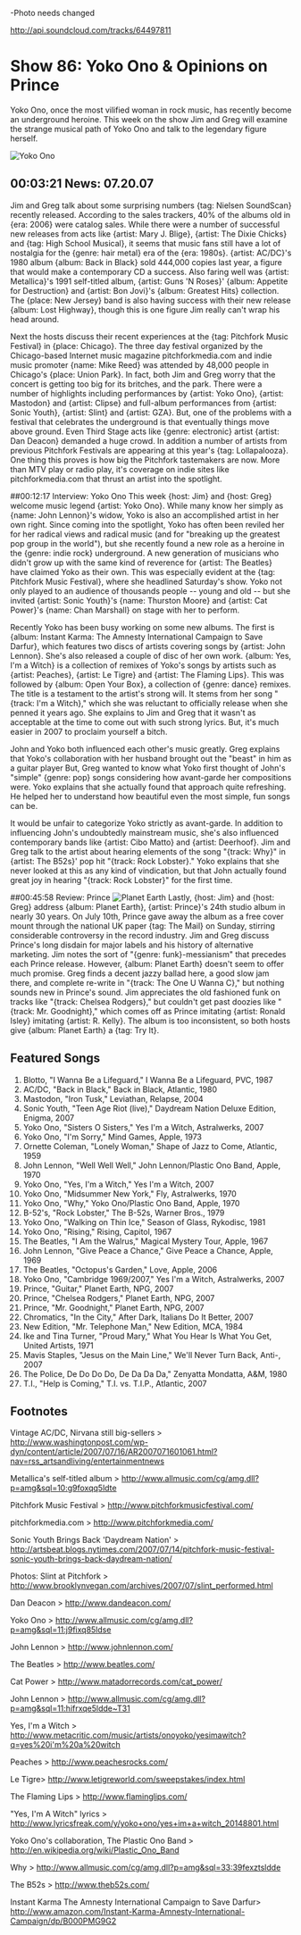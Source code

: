 

-Photo needs changed

http://api.soundcloud.com/tracks/64497811

# Show 86: Yoko Ono & Opinions on Prince
Yoko Ono, once the most vilified woman in rock music, has recently become an underground heroine. This week on the show Jim and Greg will examine the strange musical path of Yoko Ono and talk to the legendary figure herself.

![Yoko Ono](http://static.soundopinions.org/images/2007/yokoono.jpg)

## 00:03:21 News: 07.20.07
Jim and Greg talk about some surprising numbers {tag: Nielsen SoundScan} recently released. According to the sales trackers, 40% of the albums old in {era: 2006} were catalog sales. While there were a number of successful new releases from acts like {artist: Mary J. Blige}, {artist: The Dixie Chicks} and {tag: High School Musical}, it seems that music fans still have a lot of nostalgia for the {genre: hair metal} era of the {era: 1980s}. {artist: AC/DC}'s 1980 album {album: Back in Black} sold 444,000 copies last year, a figure that would make a contemporary CD a success. Also faring well was {artist: Metallica}'s 1991 self-titled album, {artist: Guns 'N Roses}' {album: Appetite for Destruction} and {artist: Bon Jovi}'s {album: Greatest Hits} collection. The {place: New Jersey} band is also having success with their new release {album: Lost Highway}, though this is one figure Jim really can't wrap his head around.

Next the hosts discuss their recent experiences at the {tag: Pitchfork Music Festival} in {place: Chicago}. The three day festival organized by the Chicago-based Internet music magazine pitchforkmedia.com and indie music promoter {name: Mike Reed} was attended by 48,000 people in Chicago's {place: Union Park}. In fact, both Jim and Greg worry that the concert is getting too big for its britches, and the park. There were a number of highlights including performances by {artist: Yoko Ono}, {artist: Mastodon} and {artist: Clipse} and full-album performances from {artist: Sonic Youth}, {artist: Slint} and {artist: GZA}. But, one of the problems with a festival that celebrates the underground is that eventually things move above ground. Even Third Stage acts like {genre: electronic} artist {artist: Dan Deacon} demanded a huge crowd. In addition a number of artists from previous Pitchfork Festivals are appearing at this year's {tag: Lollapalooza}. One thing this proves is how big the Pitchfork tastemakers are now. More than MTV play or radio play, it's coverage on indie sites like pitchforkmedia.com that thrust an artist into the spotlight.

##00:12:17 Interview: Yoko Ono
This week {host: Jim} and {host: Greg} welcome music legend {artist: Yoko Ono}. While many know her simply as {name: John Lennon}'s widow, Yoko is also an accomplished artist in her own right. Since coming into the spotlight, Yoko has often been reviled her for her radical views and radical music (and for "breaking up the greatest pop group in the world"), but she recently found a new role as a heroine in the {genre: indie rock} underground. A new generation of musicians who didn't grow up with the same kind of reverence for {artist: The Beatles} have claimed Yoko as their own. This was especially evident at the {tag: Pitchfork Music Festival}, where she headlined Saturday's show. Yoko not only played to an audience of thousands people -- young and old -- but she invited {artist: Sonic Youth}'s {name: Thurston Moore} and {artist: Cat Power}'s {name: Chan Marshall} on stage with her to perform.

Recently Yoko has been busy working on some new albums. The first is {album: Instant Karma: The Amnesty International Campaign to Save Darfur}, which features two discs of artists covering songs by {artist: John Lennon}. She's also released a couple of disc of her own work. {album: Yes, I'm a Witch} is a collection of remixes of Yoko's songs by artists such as {artist: Peaches}, {artist: Le Tigre} and {artist: The Flaming Lips}. This was followed by {album: Open Your Box}, a collection of {genre: dance} remixes. The title is a testament to the artist's strong will. It stems from her song "{track: I'm a Witch}," which she was reluctant to officially release when she penned it years ago. She explains to Jim and Greg that it wasn't as acceptable at the time to come out with such strong lyrics. But, it's much easier in 2007 to proclaim yourself a bitch.

John and Yoko both influenced each other's music greatly. Greg explains that Yoko's collaboration with her husband brought out the "beast" in him as a guitar player But, Greg wanted to know what Yoko first thought of John's "simple" {genre: pop} songs considering how avant-garde her compositions were. Yoko explains that she actually found that approach quite refreshing. He helped her to understand how beautiful even the most simple, fun songs can be.

It would be unfair to categorize Yoko strictly as avant-garde. In addition to influencing John's undoubtedly mainstream music, she's also influenced contemporary bands like {artist: Cibo Matto} and {artist: Deerhoof}. Jim and Greg talk to the artist about hearing elements of the song "{track: Why}" in {artist: The B52s}' pop hit "{track: Rock Lobster}." Yoko explains that she never looked at this as any kind of vindication, but that John actually found great joy in hearing "{track: Rock Lobster}" for the first time.

##00:45:58 Review: Prince
![Planet Earth](https://sound-images.s3.amazonaws.com/images/2016/planet%20earth%20prince.jpg)
Lastly, {host: Jim} and {host: Greg} address {album: Planet Earth}, {artist: Prince}'s 24th studio album in nearly 30 years. On July 10th, Prince gave away the album as a free cover mount through the national UK paper {tag: The Mail} on Sunday, stirring considerable controversy in the record industry. Jim and Greg discuss Prince's long disdain for major labels and his history of alternative marketing. Jim notes the sort of "{genre: funk}-messianism" that  precedes each Prince release. However, {album: Planet Earth} doesn't seem to offer much promise. Greg finds a decent jazzy ballad here, a good slow jam there, and complete re-write in "{track: The One U Wanna C}," but nothing sounds new in Prince's sound. Jim appreciates the old fashioned funk on tracks like "{track: Chelsea Rodgers}," but couldn't get past doozies like "{track: Mr. Goodnight}," which comes off as Prince imitating {artist: Ronald Isley} imitating {artist: R. Kelly}. The album is too inconsistent, so both hosts give {album: Planet Earth} a {tag: Try It}.

## Featured Songs
1. Blotto, "I Wanna Be a Lifeguard," I Wanna Be a Lifeguard, PVC, 1987
2. AC/DC, "Back in Black," Back in Black, Atlantic, 1980
3. Mastodon, "Iron Tusk," Leviathan, Relapse, 2004
4. Sonic Youth, "Teen Age Riot (live)," Daydream Nation Deluxe Edition, Enigma, 2007
5. Yoko Ono, "Sisters O Sisters," Yes I'm a Witch, Astralwerks, 2007
6. Yoko Ono, "I'm Sorry," Mind Games, Apple, 1973
7. Ornette Coleman, "Lonely Woman," Shape of Jazz to Come, Atlantic, 1959
8. John Lennon, "Well Well Well," John Lennon/Plastic Ono Band, Apple, 1970
9. Yoko Ono, "Yes, I'm a Witch," Yes I'm a Witch, 2007
10. Yoko Ono, "Midsummer New York," Fly, Astralwerks, 1970
11. Yoko Ono, "Why," Yoko Ono/Plastic Ono Band, Apple, 1970
12. B-52's, "Rock Lobster," The B-52s, Warner Bros., 1979
13. Yoko Ono, "Walking on Thin Ice," Season of Glass, Rykodisc, 1981
14. Yoko Ono, "Rising," Rising, Capitol, 1967
15. The Beatles, "I Am the Walrus," Magical Mystery Tour, Apple, 1967
16. John Lennon, "Give Peace a Chance," Give Peace a Chance, Apple, 1969
17. The Beatles, "Octopus's Garden," Love, Apple, 2006
18. Yoko Ono, "Cambridge 1969/2007," Yes I'm a Witch, Astralwerks, 2007
19. Prince, "Guitar," Planet Earth, NPG, 2007
20. Prince, "Chelsea Rodgers," Planet Earth, NPG, 2007
21. Prince, "Mr. Goodnight," Planet Earth, NPG, 2007
22. Chromatics, "In the City," After Dark, Italians Do It Better, 2007
23. New Edition, "Mr. Telephone Man," New Edition, MCA, 1984
24. Ike and Tina Turner, "Proud Mary," What You Hear Is What You Get, United Artists, 1971
25. Mavis Staples, "Jesus on the Main Line," We'll Never Turn Back, Anti-, 2007
26. The Police, De Do Do Do, De Da Da Da," Zenyatta Mondatta, A&M, 1980
27. T.I., "Help is Coming," T.I. vs. T.I.P., Atlantic, 2007

## Footnotes

Vintage AC/DC, Nirvana still big-sellers > http://www.washingtonpost.com/wp-dyn/content/article/2007/07/16/AR2007071601061.html?nav=rss_artsandliving/entertainmentnews

Metallica's self-titled album > http://www.allmusic.com/cg/amg.dll?p=amg&sql=10:g9foxqq5ldte

Pitchfork Music Festival > http://www.pitchforkmusicfestival.com/

pitchforkmedia.com > http://www.pitchforkmedia.com/

Sonic Youth Brings Back 'Daydream Nation' > http://artsbeat.blogs.nytimes.com/2007/07/14/pitchfork-music-festival-sonic-youth-brings-back-daydream-nation/

Photos: Slint at Pitchfork > http://www.brooklynvegan.com/archives/2007/07/slint_performed.html

Dan Deacon > http://www.dandeacon.com/

Yoko Ono > http://www.allmusic.com/cg/amg.dll?p=amg&sql=11:j9fixq85ldse

John Lennon > http://www.johnlennon.com/

The Beatles > http://www.beatles.com/

Cat Power > http://www.matadorrecords.com/cat_power/

John Lennon > http://www.allmusic.com/cg/amg.dll?p=amg&sql=11:hifrxqe5ldde~T31

Yes, I'm a Witch > http://www.metacritic.com/music/artists/onoyoko/yesimawitch?q=yes%20i'm%20a%20witch

Peaches > http://www.peachesrocks.com/

Le Tigre> http://www.letigreworld.com/sweepstakes/index.html

The Flaming Lips > http://www.flaminglips.com/

"Yes, I'm A Witch" lyrics > http://www.lyricsfreak.com/y/yoko+ono/yes+im+a+witch_20148801.html

Yoko Ono's collaboration, The Plastic Ono Band > http://en.wikipedia.org/wiki/Plastic_Ono_Band

Why > http://www.allmusic.com/cg/amg.dll?p=amg&sql=33:39fexztsldde

The B52s > http://www.theb52s.com/

Instant Karma The Amnesty International Campaign to Save Darfur> http://www.amazon.com/Instant-Karma-Amnesty-International-Campaign/dp/B000PMG9G2